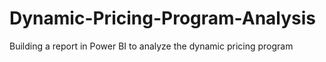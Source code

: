 # Dynamic-Pricing-Program-Analysis
Building a report in Power BI to analyze the dynamic pricing program
